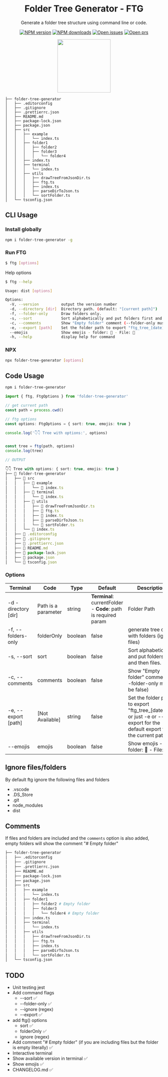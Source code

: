 <div align="center">

# Folder Tree Generator - FTG

Generate a folder tree structure using command line or code.

[![NPM version](https://badgen.net/npm/v/folder-tree-generator)](https://npmjs.com/package/folder-tree-generator)
[![NPM downloads](https://badgen.net/npm/dw/folder-tree-generator)](https://npmjs.com/package/folder-tree-generator)
[![Open issues](https://badgen.net/github/open-issues/ezemgaray/folder-tree-generator)](https://github.com/ezemgaray/folder-tree-generator/issues)
[![Open prs](https://badgen.net/github/open-prs/ezemgaray/folder-tree-generator)](https://github.com/ezemgaray/folder-tree-generator/pulls)

</div>

<div align="center">

<a href="https://www.buymeacoffee.com/ezemgaray">
<img src="https://cdn.buymeacoffee.com/buttons/default-black.png" width="170" />
</a>

</div>

```text
├── folder-tree-generator
│   ├── .editorconfig
│   ├── .gitignore
│   ├── .prettierrc.json
│   ├── README.md
│   ├── package-lock.json
│   ├── package.json
│   ├── src
│   │   ├── example
│   │   │   └── index.ts
│   │   ├── folder1
│   │   │   ├── folder2
│   │   │   ├── folder3
│   │   │   │   └── folder4
│   │   ├── index.ts
│   │   ├── terminal
│   │   │   └── index.ts
│   │   ├── utils
│   │   │   ├── drawTreeFromJsonDir.ts
│   │   │   ├── ftg.ts
│   │   │   ├── index.ts
│   │   │   ├── parseDirToJson.ts
│   │   │   └── sortFolder.ts
│   └── tsconfig.json
```

## CLI Usage

### Install globally

```sh
npm i folder-tree-generator -g
```

### Run FTG

```sh
$ ftg [options]
```

Help options

```sh
$ ftg --help

Usage: dist [options]

Options:
  -V, --version          output the version number
  -d, --directory [dir]  Directory path. (default: "[current path]")
  -f, --folder-only      Draw folders only.
  -s, --sort             Sort alphabetically and put folders first and then files.
  -c, --comments         Show "Empty folder" comment (--folder-only must be false)
  -e, --export [path]    Set the folder path to export "ftg_tree_[date].txt" or just -e or --export for the default export to the current path
  --emojis               Show emojis - folder: 📁 - File: 📄
  -h, --help             display help for command
```

### NPX

```sh
npx folder-tree-generator [options]
```

## Code Usage

```sh
npm i folder-tree-generator
```

```typescript
import { ftg, FtgOptions } from 'folder-tree-generator'

// get current path
const path = process.cwd()

// ftg options
const options: FtgOptions = { sort: true, emojis: true }

console.log('👇👇 Tree with options:', options)


const tree = ftg(path, options)
console.log(tree)

// OUTPUT

👇👇 Tree with options: { sort: true, emojis: true }
├── 📁 folder-tree-generator
│   ├── 📁 src
│   │   ├── 📁 example
│   │   │   └── 📄 index.ts
│   │   ├── 📁 terminal
│   │   │   └── 📄 index.ts
│   │   ├── 📁 utils
│   │   │   ├── 📄 drawTreeFromJsonDir.ts
│   │   │   ├── 📄 ftg.ts
│   │   │   ├── 📄 index.ts
│   │   │   ├── 📄 parseDirToJson.ts
│   │   │   └── 📄 sortFolder.ts
│   │   └── 📄 index.ts
│   ├── 📄 .editorconfig
│   ├── 📄 .gitignore
│   ├── 📄 .prettierrc.json
│   ├── 📄 README.md
│   ├── 📄 package-lock.json
│   ├── 📄 package.json
│   └── 📄 tsconfig.json

```

### Options

| Terminal            | Code                | Type    | Default                                                        | Description                                                                                                            |
| ------------------- | ------------------- | ------- | -------------------------------------------------------------- | ---------------------------------------------------------------------------------------------------------------------- |
| -d -directory [dir] | Path is a parameter | string  | **Terminal**: currentFolder - **Code**: path is required param | Folder Path                                                                                                            |
| -f, --folders-only  | folderOnly          | boolean | false                                                          | generate tree only with folders (ignore files)                                                                         |
| -s, --sort          | sort                | boolean | false                                                          | Sort alphabetically and put folders first and then files.                                                              |
| -c, --comments      | comments            | boolean | false                                                          | Show "Empty folder" comment (--folder-only must be false)                                                              |
| -e, --export [path] | [Not Available]     | string  | false                                                          | Set the folder path to export "ftg_tree\_[date].txt" or just -e or --export for the default export to the current path |
| --emojis            | emojis              | boolean | false                                                          | Show emojis - folder: 📁 - File: 📄                                                                                    |

## Ignore files/folders

By default ftg ignore the following files and folders

- .vscode
- .DS_Store
- .git
- node_modules
- dist

## Comments

If files and folders are included and the `comments` option is also added, empty folders will show the comment "# Empty folder"

```sh
├── folder-tree-generator
│   ├── .editorconfig
│   ├── .gitignore
│   ├── .prettierrc.json
│   ├── README.md
│   ├── package-lock.json
│   ├── package.json
│   ├── src
│   │   ├── example
│   │   │   └── index.ts
│   │   ├── folder1
│   │   │   ├── folder2 # Empty folder
│   │   │   ├── folder3
│   │   │   │   └── folder4 # Empty folder
│   │   ├── index.ts
│   │   ├── terminal
│   │   │   └── index.ts
│   │   ├── utils
│   │   │   ├── drawTreeFromJsonDir.ts
│   │   │   ├── ftg.ts
│   │   │   ├── index.ts
│   │   │   ├── parseDirToJson.ts
│   │   │   └── sortFolder.ts
│   └── tsconfig.json
```

## TODO

- Unit testing jest
- Add command flags
  - --sort ✅
  - --folder-only ✅
  - --ignore (regex)
  - --export ✅
- add ftg() options
  - sort ✅
  - folderOnly ✅
  - ignore (regex)
- Add comment "# Empty folder" (if you are including files but the folder is empty literally) ✅
- Interactive terminal
- Show available version in terminal ✅
- Show emojis ✅
- CHANGELOG.md ✅
